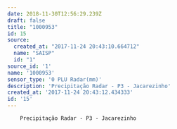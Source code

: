 ```yaml
---
date: 2018-11-30T12:56:29.239Z
draft: false
title: "1000953"
id: 15
source:
  created_at: "2017-11-24 20:43:10.664712"
  name: "SAISP"
  id: "1"
source_id: '1'
name: '1000953'
sensor_type: '0 PLU Radar(mm)'
description: 'Precipitação Radar - P3 - Jacarezinho'
created_at: '2017-11-24 20:43:12.434333'
id: '15'
---
```

		Precipitação Radar - P3 - Jacarezinho